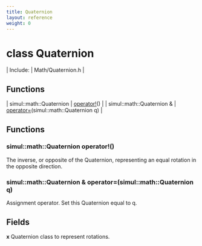 ```yaml
---
title: Quaternion
layout: reference
weight: 0
---
```

class Quaternion
===

| Include: | Math/Quaternion.h |



Functions
---

| simul::math::Quaternion | [operator!](#operator!)() |
| simul::math::Quaternion  & | [operator=](#operator=)(simul::math::Quaternion q) |


Functions
---

### <a name="operator!"/>simul::math::Quaternion operator!()
The inverse, or opposite of the Quaternion, representing an equal rotation
in the opposite direction.

### <a name="operator="/>simul::math::Quaternion  & operator=(simul::math::Quaternion q)
Assignment operator. Set this Quaternion equal to q.

Fields
---

**x**  Quaternion class to represent rotations.
